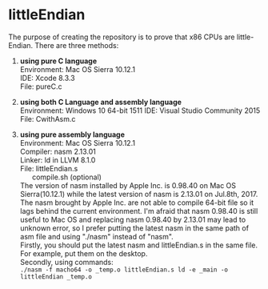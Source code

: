 # littleEndian

The purpose of creating the repository is to prove that x86 CPUs are little-Endian.
There are three methods:

1. **using pure C language**  
Environment: Mac OS Sierra 10.12.1  
IDE: Xcode 8.3.3  
File: pureC.c  

2. **using both C Language and assembly language**  
Environment: Windows 10 64-bit 1511 
IDE: Visual Studio Community 2015  
File: CwithAsm.c  

3. **using pure assembly language**  
Environment: Mac OS Sierra 10.12.1  
Compiler: nasm 2.13.01  
Linker: ld in LLVM 8.1.0  
File: littleEndian.s  
&nbsp;&nbsp;&nbsp;&nbsp;&nbsp;&nbsp;compile.sh (optional)  
The version of nasm installed by Apple Inc. is 0.98.40 on Mac OS Sierra(10.12.1) while the latest version of nasm is 2.13.01 on Jul.8th, 2017. The nasm brought by Apple Inc. are not able to compile 64-bit file so it lags behind the current environment. I'm afraid that nasm 0.98.40 is still useful to Mac OS and replacing nasm 0.98.40 by 2.13.01 may lead to unknown error, so I prefer putting the latest nasm in the same path of asm file and using "./nasm" instead of "nasm".  
Firstly, you should put the latest nasm and littleEndian.s in the same file. For example, put them on the desktop.  
Secondly, using commands:  
`./nasm -f macho64 -o _temp.o littleEndian.s
ld -e _main -o littleEndian _temp.o`
